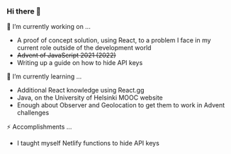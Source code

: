 ### Hi there 👋

🔭 I’m currently working on ...
- A proof of concept solution, using React, to a problem I face in my current role outside of the development world
- ~~Advent of JavaScript 2021 (2022)~~
- Writing up a guide on how to hide API keys

🌱 I’m currently learning ...
- Additional React knowledge using React.gg
- Java, on the University of Helsinki MOOC website
- Enough about Observer and Geolocation to get them to work in Advent challenges

⚡ Accomplishments ...
- I taught myself Netlify functions to hide API keys

<!--
**mreed4/mreed4** is a ✨ _special_ ✨ repository because its `README.md` (this file) appears on your GitHub profile.

Here are some ideas to get you started:

- 🔭 I’m currently working on ...
- 🌱 I’m currently learning ...
- 👯 I’m looking to collaborate on ...
- 🤔 I’m looking for help with ...
- 💬 Ask me about ...
- 📫 How to reach me: ...
- 😄 Pronouns: ...
- ⚡ Fun fact: ...
-->
